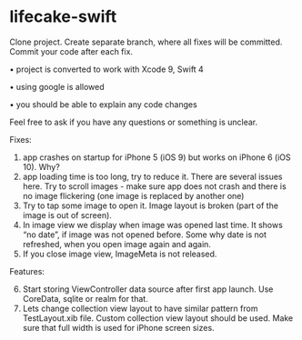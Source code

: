 # lifecake-swift

Clone project. Create separate branch, where all fixes will be committed. Commit your code after each fix.

•  project is converted to work with Xcode 9, Swift 4

•	using google is allowed

•	you should be able to explain any code changes

Feel free to ask if you have any questions or something is unclear.

Fixes:

1) app crashes on startup for iPhone 5 (iOS 9) but works on iPhone 6 (iOS 10). Why?
2) app loading time is too long, try to reduce it. There are several issues here. Try to scroll images - make sure app does not crash and there is no image flickering (one image is replaced by another one)
3) Try to tap some image to open it. Image layout is broken (part of the image is out of screen).
4) In image view we display when image was opened last time. It shows “no date”, if image was not opened before. Some why date is not refreshed, when you open image again and again.
5) If you close image view, ImageMeta is not released.

Features:

6) Start storing ViewController data source after first app launch. Use CoreData, sqlite or realm for that.
7) Lets change collection view layout to have similar pattern from TestLayout.xib file. Custom collection view layout should be used. Make sure that full width is used for iPhone screen sizes.
